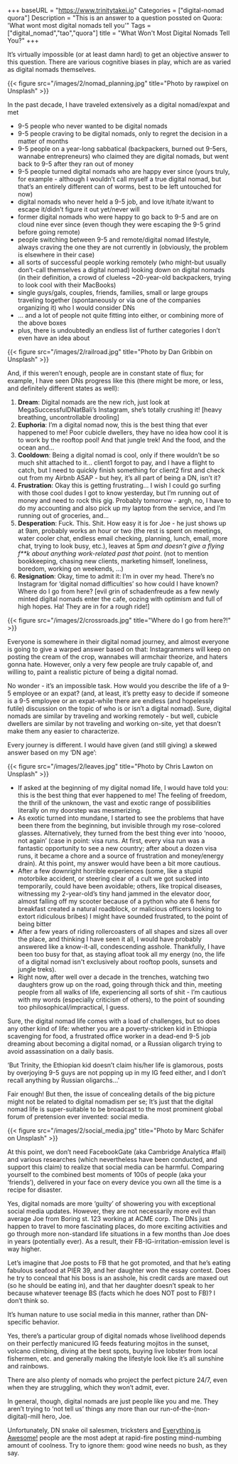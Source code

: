 +++
baseURL = "https://www.trinitytakei.io"
Categories = ["digital-nomad quora"]
Description = "This is an answer to a question possted on Quora: 'What wont most digital nomads tell you'"
Tags = ["digital_nomad","tao","quora"]
title = "What Won't Most Digital Nomads Tell You?"
+++

It’s virtually impossible (or at least damn hard) to get an objective answer to this question. There are various cognitive biases in play,  which are as varied as digital nomads themselves.

{{< figure src="/images/2/nomad_planning.jpg" title="Photo by rawpixel on Unsplash" >}}

In the past decade, I have traveled extensively as a digital nomad/expat and met

* 9-5 people who never wanted to be digital nomads
* 9-5 people craving to be digital nomads, only to regret the decision in a matter of months
* 9-5 people on a year-long sabbatical (backpackers, burned out 9-5ers, wannabe entrepreneurs) who claimed they are digital nomads, but went back to 9-5 after they ran out of money
* 9-5 people turned digital nomads who are happy ever since (yours truly, for example - although I wouldn’t call myself a true digital nomad, but that’s an entirely different can of worms, best to be left untouched for now)
* digital nomads who never held a 9-5 job, and love it/hate it/want to escape it/didn’t figure it out yet/never will
* former digital nomads who were happy to go back to 9-5 and are on cloud nine ever since (even though they were escaping the 9-5 grind before going remote)
* people switching between 9-5 and remote/digital nomad lifestyle, always craving the one they are not currently in (obviously, the problem is elsewhere in their case)
*  all sorts of successful people working remotely (who might-but usually don’t-call themselves a digital nomad)  looking down on digital nomads (in their definition, a crowd of clueless ~20-year-old backpackers, trying to look cool with their MacBooks)
* single guys/gals, couples, friends, families, small or large groups traveling together (spontaneously or via one of the companies organizing it) who I would consider DNs
* ... and a lot of people not quite fitting into either, or combining more of the above boxes
* plus, there is undoubtedly an endless list of further categories I don’t even have an idea about

{{< figure src="/images/2/railroad.jpg" title="Photo by Dan Gribbin on Unsplash" >}}

And, if this weren’t enough, people are in constant state of flux; for example, I have seen DNs progress like this (there might be more, or less, and definitely different states as well):

1. **Dream**: Digital nomads are the new rich, just look at MegaSuccessfulDNatBali’s Instagram, she’s totally crushing it! [heavy breathing, uncontrollable drooling]
2. **Euphoria**: I’m a digital nomad now, this is the best thing that ever happened to me! Poor cubicle dwellers, they have no idea how cool it is to work by the rooftop pool! And that jungle trek! And the food, and the ocean and...
3. **Cooldown**: Being a digital nomad is cool, only if there wouldn’t be so much shit attached to it... client1  forgot to pay, and I have a flight to catch, but I need to quickly finish something for client2 first and check out from my Airbnb ASAP - but hey, it’s all part of being a DN, isn’t it?
4. **Frustration**: Okay this is getting frustrating... I wish I could go surfing with those cool dudes I got to know yesterday, but I’m running out of money and need to rock this gig. Probably tomorrow - argh, no,  I have to do my accounting and also pick up my laptop from the service, and I’m running out of groceries, and...
5. **Desperation**: Fuck. This. Shit. How easy it is for Joe - he just shows up at 9am, probably works an hour or two (the rest is spent on meetings, water cooler chat, endless email checking, planning, lunch, email, more chat, trying to look busy, etc.), leaves at 5pm _and doesn’t give a flying f**k about anything work-related past that point_. (not to mention bookkeeping, chasing new clients, marketing himself, loneliness, boredom, working on weekends, ...)
6. **Resignation**: Okay, time to admit it: I’m in over my head. There’s no Instagram for ‘digital nomad difficulties’ so how could I have known? Where do I go from here? [evil grin of schadenfreude as a few newly minted digital nomads enter the cafe, oozing with optimism and full of high hopes. Ha! They are in for a rough ride!]

{{< figure src="/images/2/crossroads.jpg" title="Where do I go from here?!" >}}

Everyone is somewhere in their digital nomad journey, and almost everyone is going to give a warped answer based on that: Instagrammers will keep on posting the cream of the crop, wannabes will armchair theorize, and haters gonna hate. However, only a very few people are truly capable of, and willing to, paint a realistic picture of being a digital nomad.

No wonder - it’s an impossible task. How would you describe the life of a 9-5 employee or an expat? (and, at least, it’s pretty easy to decide if someone is a 9-5 employee or an expat-while there are endless (and hopelessly futile) discussion on the topic of who is or isn’t a digital nomad). Sure, digital nomads are similar by traveling and working remotely - but well, cubicle dwellers are similar by not traveling and working on-site, yet that doesn’t make them any easier to characterize.

Every journey is different. I would have given (and still giving) a skewed answer based on my ‘DN age’:

{{< figure src="/images/2/leaves.jpg" title="Photo by Chris Lawton on Unsplash" >}}

* If asked at the beginning of my digital nomad life, I would have told you: this is the best thing that ever happened to me! The feeling of freedom, the thrill of the unknown, the vast and exotic range of possibilities literally on my doorstep was mesmerizing.
* As exotic turned into mundane, I started to see the problems that have been there from the beginning, but invisible through my rose-colored glasses. Alternatively, they turned from the best thing ever into ‘noooo, not again’ (case in point: visa runs. At first, every visa run was a fantastic opportunity to see a new country; after about a dozen visa runs, it became a chore and a source of frustration and money/energy drain). At this point, my answer would have been a bit more cautious.
* After a few downright horrible experiences (some, like a stupid motorbike accident, or steering clear of a cult we got sucked into temporarily, could have been avoidable; others, like tropical diseases, witnessing my 2-year-old’s tiny hand jammed in the elevator door, almost falling off my scooter because of a python who ate 6 hens for breakfast created a natural roadblock, or malicious officers looking to extort ridiculous bribes) I might have sounded frustrated, to the point of being bitter
* After a few years of riding rollercoasters of all shapes and sizes all over the place, and thinking I have seen it all, I would have probably answered like a know-it-all, condescending asshole. Thankfully, I have been too busy for that, as staying afloat took all my energy (no, the life of a digital nomad isn't exclusively about rooftop pools, sunsets and jungle treks).
* Right now, after well over  a decade in the trenches, watching two daughters grow up on the road, going through thick and thin, meeting people from all walks of life, experiencing all sorts of shit - I’m cautious with my words (especially criticism of others), to the point of sounding too philosophical/impractical, I guess.

Sure, the digital nomad life comes with a load of challenges, but so does any other kind of life: whether you are a poverty-stricken kid in Ethiopia scavenging for food, a frustrated office worker in a dead-end 9-5 job dreaming about becoming a digital nomad, or a Russian oligarch trying to avoid assassination on a daily basis.

‘But Trinity, the Ethiopian kid doesn’t claim his/her life is glamorous, posts by overjoying 9-5 guys are not popping up in my IG feed either, and I don’t recall anything by Russian oligarchs...’

Fair enough! But then, the issue of concealing details of the big picture might not be related to digital nomadism per se; It’s just that the digital nomad life is super-suitable to be broadcast to the most prominent global forum of pretension ever invented: social media.

{{< figure src="/images/2/social_media.jpg" title="Photo by Marc Schäfer on Unsplash" >}}

At this point, we don’t need FacebookGate (aka Cambridge Analytica #fail) and various researches (which nevertheless have been conducted, and support this claim) to realize that social media can be harmful. Comparing yourself to the combined best moments of 100s of people (aka your ‘friends’), delivered in your face on every device you own all the time is a recipe for disaster.

Yes, digital nomads are more ‘guilty’ of showering you with exceptional social media updates. However, they are not necessarily more evil than average Joe from Boring st. 123 working at ACME corp. The DNs just happen to travel to more fascinating places, do more exciting activities and go through more non-standard life situations in a few months than Joe does in years (potentially ever). As a result, their FB-IG-irritation-emission level is way higher.

Let’s imagine that Joe posts to FB that he got promoted, and that he’s eating fabulous seafood at PIER 39, and her daughter won the essay contest. Does he try to conceal that his boss is an asshole, his credit cards are maxed out (so he should be eating in), and that her daughter doesn’t speak to her because whatever teenage BS (facts which he does NOT post to FB)? I don’t think so.

It’s human nature to use social media in this manner, rather than DN-specific behavior.

Yes, there’s a particular group of digital nomads whose livelihood depends on their perfectly manicured IG feeds featuring mojitos in the sunset, volcano climbing, diving at the best spots, buying live lobster from local fishermen, etc. and generally making the lifestyle look like it’s all sunshine and rainbows.

There are also plenty of nomads who project the perfect picture 24/7, even when they are struggling, which they won’t admit, ever.

In general, though, digital nomads are just people like you and me. They aren’t trying to ‘not tell us’  things any more than our run-of-the-(non-digital)-mill hero, Joe.

Unfortunately, DN snake oil salesmen, tricksters and [Everything is Awesome!](https://www.youtube.com/watch?v=StTqXEQ2l-Y) people are the most adept at rapid-fire posting mind-numbing amount of coolness. Try to ignore them: good wine needs no bush, as they say.


